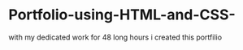 # Portfolio-using-HTML-and-CSS-
with my  dedicated work for 48 long hours i created this portfilio  
